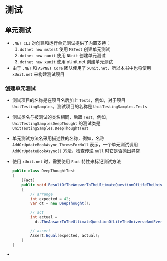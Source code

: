 # 测试

## 单元测试

* `.NET CLI` 对创建和运行单元测试提供了内置支持：
  1. `dotnet new mstest` 使用 `MSTest` 创建单元测试
  2. `dotnet new nunit` 使用 `NUnit` 创建单元测试
  3. `dotnet new xunit` 使用 xUnit.net 创建单元测试
* 由于 `.NET` 和 `ASPNET Core` 团队使用了 `xUnit.net`，所以本书中也将使用 `xUnit.net` 来构建测试项目

### 创建单元测试

* 测试项目的名称是在项目名后加上 `Tests`，例如，对于项目 `UnitTestingSamples`，测试项目的名称是 `UnitTestingSamples.Tests`

* 测试类名与被测试的类名相同，后跟 `Test`，例如，`UnitTestingSamplesDeepThought` 的测试类是 `UnitTestingSamples.DeepThoughtTest`

* 单元测试方法名采用描述性的名称，例如，名称 `AddOrUpdateBookAsync_ThrowsForNull` 表示，一个单元测试调用 `AddOrUpdateBookAsync()` 方法，检查传递 `null` 时它是否抛出异常

* 使用 `xUnit.net` 时，需要使用 `Fact`  特性来标记测试方法

  ```c#
  public class DeepThoughtTest
  {
      [Fact]
      public void ResultOfTheAnswerToTheUltimateQuestionOfLifeTheUniverseAndEverything()
      {
          // arrange
          int expected = 42;
          var dt = new DeepThought();
  
          // act
          int actual =
            dt.TheAnswerToTheUltimateQuestionOfLifeTheUniverseAndEverything();
  
          // assert
          Assert.Equal(expected, actual);
      }
  }
  ```

* 

